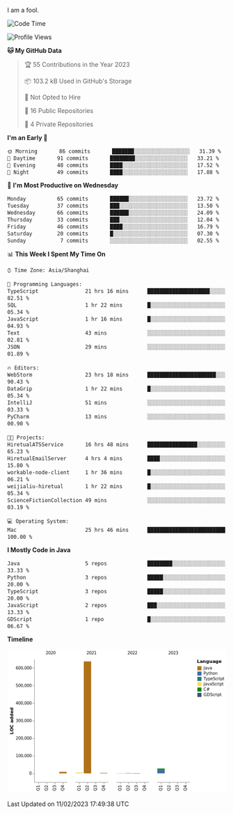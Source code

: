 I am a fool.

<!--START_SECTION:waka-->
![Code Time](http://img.shields.io/badge/Code%20Time-59%20hrs%2035%20mins-blue)

![Profile Views](http://img.shields.io/badge/Profile%20Views-165-blue)

**🐱 My GitHub Data** 

> 🏆 55 Contributions in the Year 2023
 > 
> 📦 103.2 kB Used in GitHub's Storage 
 > 
> 🚫 Not Opted to Hire
 > 
> 📜 16 Public Repositories 
 > 
> 🔑 4 Private Repositories  
 > 
**I'm an Early 🐤** 

```text
🌞 Morning       86 commits       ███████░░░░░░░░░░░░░░░░░░   31.39 % 
🌆 Daytime       91 commits       ████████░░░░░░░░░░░░░░░░░   33.21 % 
🌃 Evening       48 commits       ████░░░░░░░░░░░░░░░░░░░░░   17.52 % 
🌙 Night         49 commits       ████░░░░░░░░░░░░░░░░░░░░░   17.88 % 

```
📅 **I'm Most Productive on Wednesday** 

```text
Monday          65 commits       ██████░░░░░░░░░░░░░░░░░░░   23.72 % 
Tuesday         37 commits       ███░░░░░░░░░░░░░░░░░░░░░░   13.50 % 
Wednesday       66 commits       ██████░░░░░░░░░░░░░░░░░░░   24.09 % 
Thursday        33 commits       ███░░░░░░░░░░░░░░░░░░░░░░   12.04 % 
Friday          46 commits       ████░░░░░░░░░░░░░░░░░░░░░   16.79 % 
Saturday        20 commits       █░░░░░░░░░░░░░░░░░░░░░░░░   07.30 % 
Sunday           7 commits       ░░░░░░░░░░░░░░░░░░░░░░░░░   02.55 % 

```


📊 **This Week I Spent My Time On** 

```text
⌚︎ Time Zone: Asia/Shanghai

💬 Programming Languages: 
TypeScript               21 hrs 16 mins      ████████████████████░░░░░   82.51 % 
SQL                      1 hr 22 mins        █░░░░░░░░░░░░░░░░░░░░░░░░   05.34 % 
JavaScript               1 hr 16 mins        █░░░░░░░░░░░░░░░░░░░░░░░░   04.93 % 
Text                     43 mins             ░░░░░░░░░░░░░░░░░░░░░░░░░   02.81 % 
JSON                     29 mins             ░░░░░░░░░░░░░░░░░░░░░░░░░   01.89 % 

🔥 Editors: 
WebStorm                 23 hrs 18 mins      ██████████████████████░░░   90.43 % 
DataGrip                 1 hr 22 mins        █░░░░░░░░░░░░░░░░░░░░░░░░   05.34 % 
IntelliJ                 51 mins             ░░░░░░░░░░░░░░░░░░░░░░░░░   03.33 % 
PyCharm                  13 mins             ░░░░░░░░░░░░░░░░░░░░░░░░░   00.90 % 

🐱‍💻 Projects: 
HiretualATSService       16 hrs 48 mins      ████████████████░░░░░░░░░   65.23 % 
HiretualEmailServer      4 hrs 4 mins        ████░░░░░░░░░░░░░░░░░░░░░   15.80 % 
workable-node-client     1 hr 36 mins        █░░░░░░░░░░░░░░░░░░░░░░░░   06.21 % 
weijialiu-hiretual       1 hr 22 mins        █░░░░░░░░░░░░░░░░░░░░░░░░   05.34 % 
ScienceFictionCollection 49 mins             ░░░░░░░░░░░░░░░░░░░░░░░░░   03.19 % 

💻 Operating System: 
Mac                      25 hrs 46 mins      █████████████████████████   100.00 % 

```

**I Mostly Code in Java** 

```text
Java                     5 repos             ████████░░░░░░░░░░░░░░░░░   33.33 % 
Python                   3 repos             █████░░░░░░░░░░░░░░░░░░░░   20.00 % 
TypeScript               3 repos             █████░░░░░░░░░░░░░░░░░░░░   20.00 % 
JavaScript               2 repos             ███░░░░░░░░░░░░░░░░░░░░░░   13.33 % 
GDScript                 1 repo              █░░░░░░░░░░░░░░░░░░░░░░░░   06.67 % 

```


**Timeline**

![Chart not found](https://raw.githubusercontent.com/VeejaLiu/VeejaLiu/master/charts/bar_graph.png) 


 Last Updated on 11/02/2023 17:49:38 UTC
<!--END_SECTION:waka-->
